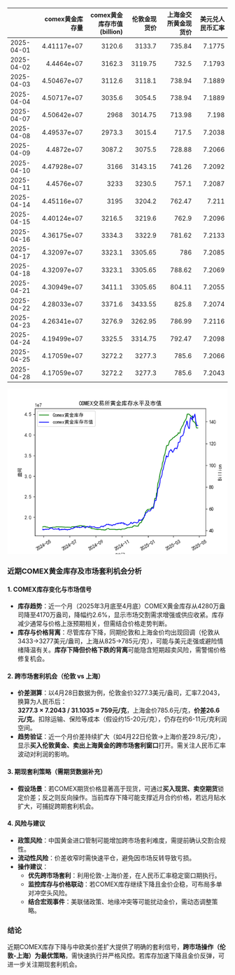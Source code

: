 |            |   comex黄金库存量 |   comex黄金库存市值(billion) |   伦敦金现货价 |   上海金交所黄金现货价 |   美元兑人民币汇率 |
|:-----------|------------------:|-----------------------------:|---------------:|-----------------------:|-------------------:|
| 2025-04-01 |       4.41117e+07 |                       3120.6 |        3133.7  |                 735.84 |             7.1775 |
| 2025-04-02 |       4.4464e+07  |                       3162.3 |        3119.75 |                 732.5  |             7.1793 |
| 2025-04-03 |       4.50467e+07 |                       3112.6 |        3118.1  |                 738.94 |             7.1889 |
| 2025-04-04 |       4.50717e+07 |                       3035.6 |        3054.5  |                 738.94 |             7.1889 |
| 2025-04-07 |       4.50642e+07 |                       2968   |        3014.75 |                 713.98 |             7.198  |
| 2025-04-08 |       4.49537e+07 |                       2973.3 |        3015.4  |                 717.5  |             7.2038 |
| 2025-04-09 |       4.4872e+07  |                       3087.2 |        3075.5  |                 728.88 |             7.2066 |
| 2025-04-10 |       4.47928e+07 |                       3166   |        3143.15 |                 741.26 |             7.2092 |
| 2025-04-11 |       4.4576e+07  |                       3233   |        3230.5  |                 757.1  |             7.2087 |
| 2025-04-14 |       4.45116e+07 |                       3195   |        3204.2  |                 762.47 |             7.211  |
| 2025-04-15 |       4.40124e+07 |                       3216.5 |        3219.6  |                 762.9  |             7.2096 |
| 2025-04-16 |       4.36175e+07 |                       3334.3 |        3322.9  |                 781.62 |             7.2133 |
| 2025-04-17 |       4.32097e+07 |                       3323.1 |        3305.65 |                 786    |             7.2085 |
| 2025-04-18 |       4.32097e+07 |                       3323.1 |        3305.65 |                 788.62 |             7.2069 |
| 2025-04-21 |       4.30949e+07 |                       3411.1 |        3305.65 |                 804.11 |             7.2055 |
| 2025-04-22 |       4.28033e+07 |                       3371.6 |        3433.55 |                 825.8  |             7.2074 |
| 2025-04-23 |       4.26341e+07 |                       3276.9 |        3262.95 |                 786.99 |             7.2116 |
| 2025-04-24 |       4.19499e+07 |                       3325.5 |        3314.75 |                 792.47 |             7.2098 |
| 2025-04-25 |       4.17059e+07 |                       3272.2 |        3277.3  |                 785.6  |             7.2066 |
| 2025-04-28 |       4.17059e+07 |                       3272.2 |        3277.3  |                 785.6  |             7.2043 |

![图](gold.png)



### 近期COMEX黄金库存及市场套利机会分析

#### 1. **COMEX库存变化与市场信号**
- **库存趋势**：近一个月（2025年3月底至4月底）COMEX黄金库存从4280万盎司降至4170万盎司，降幅约2.6%，显示市场交割需求增强或供应收紧。库存减少通常与价格上涨预期相关，但需结合价格走势判断。
- **库存与价格背离**：尽管库存下降，同期伦敦和上海金价均出现回调（伦敦从3433→3277美元/盎司，上海从825→785元/克），可能与美元走强或避险情绪降温有关。**库存下降但价格下跌的背离**可能隐含短期超卖风险，需警惕价格修复机会。

#### 2. **跨市场套利机会（伦敦 vs 上海）**
- **价差测算**：以4月28日数据为例，伦敦金价3277.3美元/盎司，汇率7.2043，换算为人民币后：  
  **3277.3 × 7.2043 / 31.1035 ≈ 759元/克**，上海金价785.6元/克，**价差26.6元/克**。扣除运输、保险等成本（假设约15-20元/克），仍存在约6-11元/克利润空间。
- **趋势验证**：近一个月价差持续扩大（如4月22日伦敦→上海价差29.8元/克），显示**买入伦敦黄金、卖出上海黄金的跨市场套利窗口**打开。需关注人民币汇率波动对利润的影响。

#### 3. **期现套利策略（需期货数据补充）**
- **假设场景**：若COMEX期货价格显著高于现货，可通过**买入现货、卖空期货**锁定价差；反之则反向操作。当前库存下降可能支撑近月合约价格，若远月贴水扩大，可捕捉跨期套利机会。

#### 4. **风险与建议**
- **政策风险**：中国黄金进口管制可能增加跨市场套利难度，需提前确认交割合规性。
- **流动性风险**：价差收窄时需快速平仓，避免因市场反转导致亏损。
- **操作建议**：  
  - **优先跨市场套利**：利用伦敦-上海价差，在人民币汇率稳定窗口期执行。  
  - **监控库存与价格联动**：若COMEX库存继续下降且金价企稳，可布局多单对冲空头风险。  
  - **结合宏观事件**：美联储政策、地缘冲突等可能扰动金价，需动态调整策略。

### 结论
近期COMEX库存下降与中欧美价差扩大提供了明确的套利信号，**跨市场操作（伦敦-上海）为最优策略**，需快速执行并严格风控。若库存加速下降且金价反弹，可进一步关注期现套利机会。